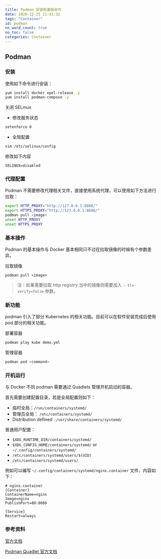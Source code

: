 ```yaml
---
title: Podman 安装和基础命令
date: 2020-12-25 21:41:32
tags: "Container"
id: podman
no_word_count: true
no_toc: false
categories: Container
---
```


## Podman 

### 安装

使用如下命令进行安装：

```bash
yum install docker epel-release -y
yum install podman-compose -y
```

关闭 SELinux

- 修改服务状态

```bash
setenforce 0
```

- 全局配置

```bash
vim /etc/selinux/config
```

修改如下内容

```text
SELINUX=disabled
```

### 代理配置

Podman 不需要修改代理相关文件，直接使用系统代理，可以使用如下方法进行拉取：

```bash
export HTTP_PROXY="http://127.0.0.1:8888/"
export HTTPS_PROXY="http://127.0.0.1:8888/"
podman pull <image>
unset HTTP_PROXY
unset HTTPS_PROXY
```

### 基本操作

Podman 的基本操作与 Docker 基本相同只不过在拉取镜像的时候有个参数差异。

拉取镜像
```
podman pull <image> 
```

> 注：如果需要拉取 http registry 当中的镜像则需要加入 `--tls-verify=false` 参数。

### 新功能

podman 引入了部分 Kubernetes 的相关功能。目前可以在软件安装完成后使用 pod 部分的相关功能。

部署容器
```bash
podman play kube demo.yml
```

管理容器
```bash
podman pod <command>
```

### 开机运行

与 Docker 不同 podman 需要通过 Quadlets 管理开机启动的容器。

首先需要创建配置目录，若是全局配置则如下：

- 临时全局：`/run/containers/systemd/`
- 管理员全局： `/etc/containers/systemd/`
- Distribution defined : `/usr/share/containers/systemd/`

普通用户配置：

- `$XDG_RUNTIME_DIR/containers/systemd/`
- `$XDG_CONFIG_HOME/containers/systemd/` or `~/.config/containers/systemd/`
- `/etc/containers/systemd/users/$(UID)`
- `/etc/containers/systemd/users/`

例如可以编写 `~/.config/containers/systemd/nginx.container` 文件，内容如下：

```text
# nginx.container
[Container]
ContainerName=nginx
Image=nginx
PublishPort=80:8080

[Service]
Restart=always
```

### 参考资料

[官方文档](https://docs.podman.io/en/latest/)

[Podman Quadlet 官方文档](https://docs.podman.io/en/latest/markdown/podman-systemd.unit.5.html)
